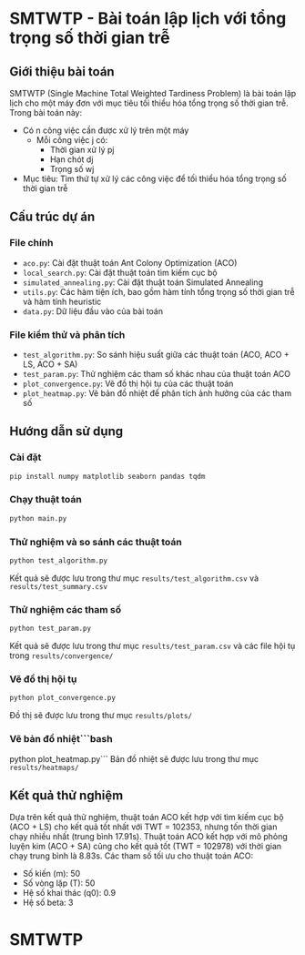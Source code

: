# SMTWTP - Bài toán lập lịch với tổng trọng số thời gian trễ

## Giới thiệu bài toán
SMTWTP (Single Machine Total Weighted Tardiness Problem) là bài toán lập lịch cho một máy đơn với mục tiêu tối thiểu hóa tổng trọng số thời gian trễ. Trong bài toán này:
- Có n công việc cần được xử lý trên một máy
    - Mỗi công việc j có:  
        - Thời gian xử lý pj
        - Hạn chót dj  
        - Trọng số wj
- Mục tiêu: Tìm thứ tự xử lý các công việc để tối thiểu hóa tổng trọng số thời gian trễ

## Cấu trúc dự án
### File chính
- `aco.py`: Cài đặt thuật toán Ant Colony Optimization (ACO)
- `local_search.py`: Cài đặt thuật toán tìm kiếm cục bộ
- `simulated_annealing.py`: Cài đặt thuật toán Simulated Annealing
- `utils.py`: Các hàm tiện ích, bao gồm hàm tính tổng trọng số thời gian trễ và hàm tính heuristic
- `data.py`: Dữ liệu đầu vào của bài toán
### File kiểm thử và phân tích
- `test_algorithm.py`: So sánh hiệu suất giữa các thuật toán (ACO, ACO + LS, ACO + SA)
- `test_param.py`: Thử nghiệm các tham số khác nhau của thuật toán ACO
- `plot_convergence.py`: Vẽ đồ thị hội tụ của các thuật toán
- `plot_heatmap.py`: Vẽ bản đồ nhiệt để phân tích ảnh hưởng của các tham số

## Hướng dẫn sử dụng
### Cài đặt
```bash
pip install numpy matplotlib seaborn pandas tqdm
```
### Chạy thuật toán
```bash
python main.py
```
### Thử nghiệm và so sánh các thuật toán
```bash
python test_algorithm.py
```
Kết quả sẽ được lưu trong thư mục `results/test_algorithm.csv` và `results/test_summary.csv`
### Thử nghiệm các tham số
```bash
python test_param.py
```
Kết quả sẽ được lưu trong thư mục `results/test_param.csv` và các file hội tụ trong `results/convergence/`
### Vẽ đồ thị hội tụ
```bash
python plot_convergence.py
```
Đồ thị sẽ được lưu trong thư mục `results/plots/`
### Vẽ bản đồ nhiệt```bash
python plot_heatmap.py```
Bản đồ nhiệt sẽ được lưu trong thư mục `results/heatmaps/`

## Kết quả thử nghiệm
Dựa trên kết quả thử nghiệm, thuật toán ACO kết hợp với tìm kiếm cục bộ (ACO + LS) cho kết quả tốt nhất với TWT = 102353, nhưng tốn thời gian chạy nhiều nhất (trung bình 17.91s). Thuật toán ACO kết hợp với mô phỏng luyện kim (ACO + SA) cũng cho kết quả tốt (TWT = 102978) với thời gian chạy trung bình là 8.83s.
Các tham số tối ưu cho thuật toán ACO:
- Số kiến (m): 50
- Số vòng lặp (T): 50
- Hệ số khai thác (q0): 0.9
- Hệ số beta: 3




































# SMTWTP
